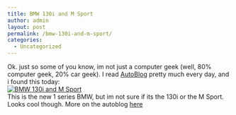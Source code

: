 ```yaml
---
title: BMW 130i and M Sport
author: admin
layout: post
permalink: /bmw-130i-and-m-sport/
categories:
  - Uncategorized
---
```

Ok. just so some of you know, im not just a computer geek (well, 80% computer geek, 20% car geek). I read [AutoBlog][1] pretty much every day, and i found this today:   
[<img src="http://photos22.flickr.com/28707652\_0e41de0127\_m.jpg" alt="BMW 130i and M Sport" border=0>][2]  
This is the new 1 series BMW, but im not sure if its the 130i or the M Sport. Looks cool though. More on the autoblog [here][3]

 [1]: http://www.autoblog.com
 [2]: http://www.flickr.com/photos/lsmartman/28707652/
 [3]: http://www.autoblog.com/entry/1234000763051587/